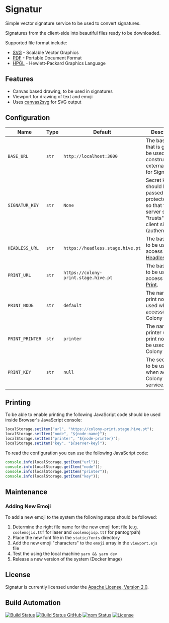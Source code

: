 # Signatur

Simple vector signature service to be used to convert signatures.

Signatures from the client-side into beautiful files ready to be downloaded.

Supported file format include:

* [SVG](https://en.wikipedia.org/wiki/Scalable_Vector_Graphics) - Scalable Vector Graphics
* [PDF](https://en.wikipedia.org/wiki/PDF) - Portable Document Format
* [HPGL](https://en.wikipedia.org/wiki/HP-GL) - Hewlett-Packard Graphics Language

## Features

* Canvas based drawing, to be used in signatures
* Viewport for drawing of text and emoji
* Uses [canvas2svg](http://gliffy.github.io/canvas2svg) for SVG output

## Configuration

| Name            | Type  | Default                              | Description                                                                                                            |
| --------------- | ----- | ------------------------------------ | ---------------------------------------------------------------------------------------------------------------------- |
| `BASE_URL`      | `str` | `http://localhost:3000`              | The base URL that is going to be used in the construction of external URLs for Signatur.                               |
| `SIGNATUR_KEY`  | `str` | `None`                               | Secret key that should be passed in protected calls so that the server side "trusts" the client side (authentication). |
| `HEADLESS_URL`  | `str` | `https://headless.stage.hive.pt`     | The base URL to be used to access [Headless](https://github.com/hivesolutions/headless).                               |
| `PRINT_URL`     | `str` | `https://colony-print.stage.hive.pt` | The base URL to be used to access [Colony Print](http://colony-print.hive.pt).                                         |
| `PRINT_NODE`    | `str` | `default`                            | The name of the print node to be used when accessing Colony Print.                                                     |
| `PRINT_PRINTER` | `str` | `printer`                            | The name of printer (within print node) to be used by Colony Print.                                                    |
| `PRINT_KEY`     | `str` | `null`                               | The secret key to be used when accessing Colony Print service.                                                         |

## Printing

To be able to enable printing the following JavaScript code should be used inside Browser's JavaScript console:

```javascript
localStorage.setItem("url", "https://colony-print.stage.hive.pt");
localStorage.setItem("node", "${node-name}");
localStorage.setItem("printer", "${node-printer}");
localStorage.setItem("key", "${server-key}");
```

To read the configuration you can use the following JavaScript code:

```javascript
console.info(localStorage.getItem("url"));
console.info(localStorage.getItem("node"));
console.info(localStorage.getItem("printer"));
console.info(localStorage.getItem("key"));
```

## Maintenance

### Adding New Emoji

To add a new emoji to the system the following steps should be followed:

1. Determine the right file name for the new emoji font file (e.g. `coolemojis.ttf` for laser and `coolemojisp.ttf` for pantogrpah)
2. Place the new font file in the `static/fonts` directory
3. Add the new emoji "characters" to the `emoji` array in the `viewport.ejs` file
4. Test the using the local machine `yarn && yarn dev`
5. Release a new version of the system (Docker Image)

## License

Signatur is currently licensed under the [Apache License, Version 2.0](http://www.apache.org/licenses/).

## Build Automation

[![Build Status](https://app.travis-ci.com/hivesolutions/signatur.svg?branch=master)](https://travis-ci.com/github/hivesolutions/signatur)
[![Build Status GitHub](https://github.com/hivesolutions/signatur/workflows/Main%20Workflow/badge.svg)](https://github.com/hivesolutions/signatur/actions)
[![npm Status](https://img.shields.io/npm/v/signatur.svg)](https://www.npmjs.com/package/signatur)
[![License](https://img.shields.io/badge/license-Apache%202.0-blue.svg)](https://www.apache.org/licenses/)
